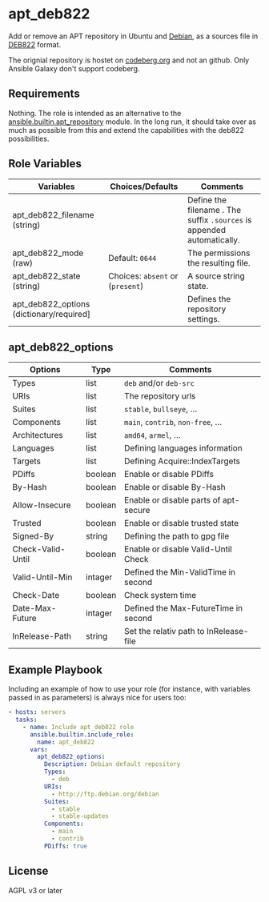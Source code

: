 # apt_deb822

Add or remove an APT repository in Ubuntu and [Debian](https://www.debian.org/),
as a sources file in [DEB822](https://manpages.debian.org/bullseye/dpkg-dev/deb822.5.en.html) format.

The orignial repository is hostet on [codeberg.org](https://codeberg.org/) and not an github. Only Ansible Galaxy don't support codeberg.

## Requirements

Nothing.
The role is intended as an alternative to the
[ansible.builtin.apt_repository](https://docs.ansible.com/ansible/latest/collections/ansible/builtin/apt_repository_module.html) module.
In the long run, it should take over as much as possible from this and extend the capabilities with the deb822 possibilities.

## Role Variables

| Variables                                 | Choices/Defaults                  | Comments                                                                |
|---                                        |---                                |---                                                                      |
| apt_deb822_filename (string)              |                                   | Define the filename . The suffix `.sources` is appended automatically.  |
| apt_deb822_mode (raw)                     | Default: `0644`                   | The permissions the resulting file.                                     |
| apt_deb822_state (string)                 | Choices: `absent` or (`present`)  | A source string state.                                                  |
| apt_deb822_options (dictionary/required\]  |                                   | Defines the repository settings.                                        |

## apt_deb822_options

| Options           | Type    | Comments                                |
|---                |---      |---                                      |
| Types             | list    | `deb` and/or `deb-src`                  |
| URIs              | list    | The repository urls                     |
| Suites            | list    | `stable`, `bullseye`, …                 |
| Components        | list    | `main`, `contrib`, `non-free`, …        |
| Architectures     | list    | `amd64`, `armel`, …                     |
| Languages         | list    | Defining languages information          |
| Targets           | list    | Defining Acquire::IndexTargets          |
| PDiffs            | boolean | Enable or disable PDiffs                |
| By-Hash           | boolean | Enable or disable By-Hash               |
| Allow-Insecure    | boolean | Enable or disable parts of apt-secure   |
| Trusted           | boolean | Enable or disable trusted state         |
| Signed-By         | string  | Defining the path to gpg file           |
| Check-Valid-Until | boolean | Enable or disable Valid-Until Check     |
| Valid-Until-Min   | intager | Defined the Min-ValidTime in second     |
| Check-Date        | boolean | Check system time                       |
| Date-Max-Future   | intager | Defined the Max-FutureTime in second    |
| InRelease-Path    | string  | Set the relativ path to InRelease-file  |

## Example Playbook

Including an example of how to use your role (for instance, with variables passed in as parameters) is always nice for users too:

```yaml
- hosts: servers
  tasks:
    - name: Include apt_deb822 role
      ansible.builtin.include_role:
        name: apt_deb822
      vars:
        apt_deb822_options:
          Description: Debian default repository
          Types:
            - deb
          URIs:
            - http://ftp.debian.org/debian
          Suites:
            - stable
            - stable-updates
          Components:
            - main
            - contrib
          PDiffs: true
```

## License

AGPL v3 or later
